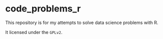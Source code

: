 # code_problems_r

This repository is for my attempts to solve data science problems with R.

It licensed under the `GPLv2`.